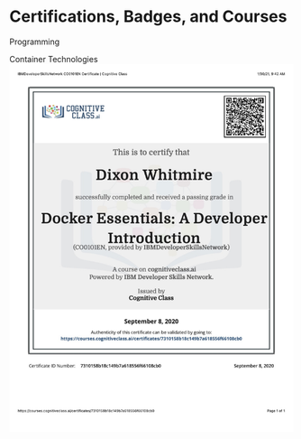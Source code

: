 # Certifications, Badges, and Courses

Programming

Container Technologies
![IBM Docker Certification Image](https://github.com/dixonwhitmire/certifications/blob/master/IBMDeveloperSkillsNetwork-Docker.jpg)
